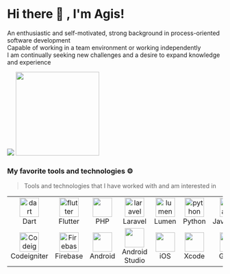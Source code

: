 # Hi there 👋 , I'm Agis!
An enthusiastic and self-motivated, strong background in process-oriented software development<br>
Capable of working in a team environment or working independently
<br>I am continually seeking new challenges and a desire to expand knowledge and experience
<p>
    <img src="https://github-readme-stats.vercel.app/api?username=agisrh&theme=vue-dark&show_icons=true" />
    <img src="https://github-readme-stats.vercel.app/api/top-langs/?username=agisrh&layout=compact&theme=vue-dark" height=195 />
 
</p>

### My favorite tools and technologies ⚙️

> Tools and technologies that I have worked with and am interested in

<table>
  <tr>
    <td align="center" width="93">
        <img src="https://cdn.jsdelivr.net/gh/devicons/devicon@latest/icons/firebase/firebase-original.svg" width="45" height="45" alt="dart" />
      <br>Dart
    </td>
    <td align="center" width="93">
        <img src="https://cdn.jsdelivr.net/gh/devicons/devicon@latest/icons/flutter/flutter-original.svg" width="45" height="45" alt="flutter" />
      <br>Flutter
    </td>
    <td align="center" width="93">
        <img src="https://cdn.jsdelivr.net/gh/devicons/devicon@latest/icons/php/php-original.svg" width="45" height="45" />
      <br>PHP
    </td>
    <td align="center" width="93">
        <img src="https://cdn.jsdelivr.net/gh/devicons/devicon@latest/icons/laravel/laravel-original.svg" width="45" height="45" alt="laravel" />
      <br>Laravel
    </td>
    <td align="center" width="93">
        <img src="https://cdn.jsdelivr.net/gh/devicons/devicon@latest/icons/lumen/lumen-original.svg" width="45" height="45" alt="lumen" />
      <br>Lumen
    </td>
    <td align="center" width="93">
            <img src="https://cdn.jsdelivr.net/gh/devicons/devicon@latest/icons/python/python-original.svg" width="45" height="45" alt="python" />
      <br>Python
     </td>
     <td align="center" width="93">
            <img src="https://cdn.jsdelivr.net/gh/devicons/devicon@latest/icons/javascript/javascript-plain.svg" width="45" height="45" alt="javascript" />
      <br>Javascript
     </td>
     <td align="center" width="93">
        <img src="https://cdn.jsdelivr.net/gh/devicons/devicon@latest/icons/postgresql/postgresql-plain.svg" width="45" height="45" alt="postgres" />
      <br>PostgreSQL
     </td>
     <td align="center" width="93">
        <img src="https://cdn.jsdelivr.net/gh/devicons/devicon@latest/icons/mysql/mysql-original.svg" width="45" height="45" alt="mysql" />
      <br>MySQL
     </td>
  </tr>
 
  <tr>
    <td align="center" width="93">
        <img src="https://cdn.jsdelivr.net/gh/devicons/devicon@latest/icons/codeigniter/codeigniter-plain.svg" alt="Codeigniter" width="45" height="45" />
      <br>Codeigniter
    </td>
   <td align="center" width="93">
            <img src="https://cdn.jsdelivr.net/gh/devicons/devicon@latest/icons/firebase/firebase-original.svg" width="45" height="45" alt="Firebase" /> 
      <br>Firebase
    </td>
    <td align="center" width="93">
            <img src="https://cdn.jsdelivr.net/gh/devicons/devicon@latest/icons/android/android-plain.svg" width="45" height="45" />
      <br>Android
    </td>
     <td align="center" width="93">
            <img src="https://cdn.jsdelivr.net/gh/devicons/devicon@latest/icons/androidstudio/androidstudio-original.svg" width="45" height="45" />
      <br>Android Studio
    </td>
   <td align="center" width="93">
            <img src="https://cdn.jsdelivr.net/gh/devicons/devicon@latest/icons/apple/apple-original.svg" width="45" height="45" />
      <br>iOS
    </td>
    <td align="center" width="93">
            <img src="https://cdn.jsdelivr.net/gh/devicons/devicon@latest/icons/xcode/xcode-original.svg" width="45" height="45" />
      <br>Xcode
    </td>
    <td align="center"  width="93">
            <img src="https://cdn.jsdelivr.net/gh/devicons/devicon@latest/icons/github/github-original.svg" width="45" height="45" />
      <br>GitLab
    </td>
   <td align="center" width="93">
        <img src="https://pbs.twimg.com/media/CQolRlrVAAAnrpC.png" width="45" height="45" alt="Slim" />
      <br>Slim
    </td>
    <td align="center"  width="93">
        <img src="https://cdn.jsdelivr.net/gh/devicons/devicon@latest/icons/postman/postman-original.svg" width="45" height="45" />
      <br>Postman
    </td>
  </tr>
</table>


<!--

Here are some ideas to get you started:

- 🔭 I’m currently working on ...
- 🌱 I’m currently learning ...
- 👯 I’m looking to collaborate on ...
- 🤔 I’m looking for help with ...
- 💬 Ask me about ...
- 📫 How to reach me: ...
- 😄 Pronouns: ...
- ⚡ Fun fact: ...
-->
